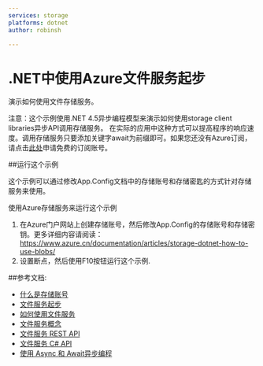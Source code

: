 ```yaml
---
services: storage
platforms: dotnet
author: robinsh

---
```


# .NET中使用Azure文件服务起步

演示如何使用文件存储服务。

注意：这个示例使用.NET 4.5异步编程模型来演示如何使用storage client libraries异步API调用存储服务。 在实际的应用中这种方式可以提高程序的响应速度。调用存储服务只要添加关键字await为前缀即可。如果您还没有Azure订阅，请点击[此处](https://www.azure.cn/pricing/1rmb-trial/)申请免费的订阅账号。

##运行这个示例

这个示例可以通过修改App.Config文档中的存储账号和存储密匙的方式针对存储服务来使用。   
        
使用Azure存储服务来运行这个示例

1. 在Azure门户网站上创建存储账号，然后修改App.Config的存储账号和存储密钥。更多详细内容请阅读：https://www.azure.cn/documentation/articles/storage-dotnet-how-to-use-blobs/
2. 设置断点，然后使用F10按钮运行这个示例. 

##参考文档: 

- [什么是存储账号](https://www.azure.cn/documentation/articles/storage-create-storage-account/)
- [文件服务起步](http://blogs.msdn.com/b/windowsazurestorage/archive/2014/05/12/introducing-microsoft-azure-file-service.aspx)
- [如何使用文件服务](https://www.azure.cn/documentation/articles/storage-dotnet-how-to-use-files/)
- [文件服务概念](http://msdn.microsoft.com/zh-cn/library/dn166972.aspx)
- [文件服务 REST API](http://msdn.microsoft.com/zh-cn/library/dn167006.aspx)
- [文件服务 C# API](https://msdn.microsoft.com/zh-cn/library/microsoft.windowsazure.storage.file.aspx)
- [使用 Async 和 Await异步编程](http://msdn.microsoft.com/zh-cn/library/hh191443.aspx)